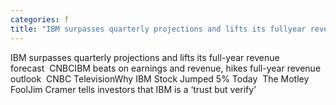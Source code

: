 ```yaml
---
categories: f
title: "IBM surpasses quarterly projections and lifts its fullyear revenue forecast  CNBC"
---
```

IBM surpasses quarterly projections and lifts its full-year revenue forecast&nbsp;&nbsp;CNBCIBM beats on earnings and revenue, hikes full-year revenue outlook&nbsp;&nbsp;CNBC TelevisionWhy IBM Stock Jumped 5% Today&nbsp;&nbsp;The Motley FoolJim Cramer tells investors that IBM is a ‘trust but verify’